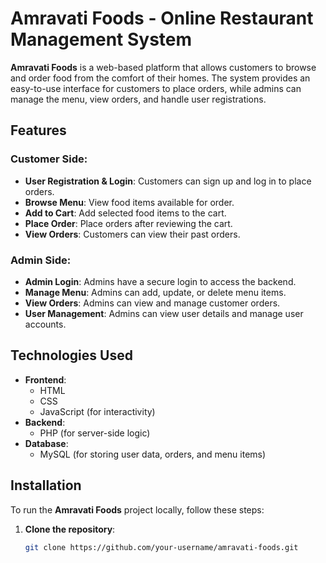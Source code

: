 # Amravati Foods - Online Restaurant Management System

**Amravati Foods** is a web-based platform that allows customers to browse and order food from the comfort of their homes. The system provides an easy-to-use interface for customers to place orders, while admins can manage the menu, view orders, and handle user registrations.

## Features

### Customer Side:
- **User Registration & Login**: Customers can sign up and log in to place orders.
- **Browse Menu**: View food items available for order.
- **Add to Cart**: Add selected food items to the cart.
- **Place Order**: Place orders after reviewing the cart.
- **View Orders**: Customers can view their past orders.

### Admin Side:
- **Admin Login**: Admins have a secure login to access the backend.
- **Manage Menu**: Admins can add, update, or delete menu items.
- **View Orders**: Admins can view and manage customer orders.
- **User Management**: Admins can view user details and manage user accounts.

## Technologies Used

- **Frontend**: 
  - HTML
  - CSS
  - JavaScript (for interactivity)
- **Backend**: 
  - PHP (for server-side logic)
- **Database**: 
  - MySQL (for storing user data, orders, and menu items)
  
## Installation

To run the **Amravati Foods** project locally, follow these steps:

1. **Clone the repository**:
   ```bash
   git clone https://github.com/your-username/amravati-foods.git
